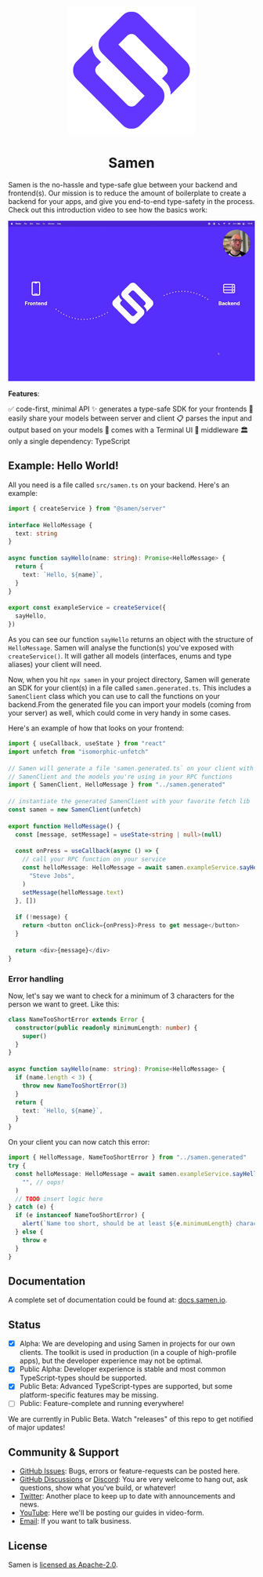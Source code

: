 <div align="center">
  <img src="./doc-assets/logo.png" width="260" />
  <h1>Samen</h1>
</div>

Samen is the no-hassle and type-safe glue between your backend and frontend(s). Our mission is to reduce the amount of boilerplate to create a backend for your apps, and give you end-to-end type-safety in the process. Check out this introduction video to see how the basics work:

[![Introduction video](./doc-assets/thumbnail.jpg)](https://www.youtube.com/watch?v=I13TKes7ylg)

**Features**:

✅ code-first, minimal API
✨ generates a type-safe SDK for your frontends
🚀 easily share your models between server and client
📋 parses the input and output based on your models
🔋 comes with a Terminal UI
🖖 middleware
🏛️ only a single dependency: TypeScript

## Example: Hello World!

All you need is a file called `src/samen.ts` on your backend. Here's an example:

```ts
import { createService } from "@samen/server"

interface HelloMessage {
  text: string
}

async function sayHello(name: string): Promise<HelloMessage> {
  return {
    text: `Hello, ${name}`,
  }
}

export const exampleService = createService({
  sayHello,
})
```

As you can see our function `sayHello` returns an object with the structure of `HelloMessage`. Samen will analyse the function(s) you've exposed with `createService()`. It will gather all models (interfaces, enums and type aliases) your client will need.

Now, when you hit `npx samen` in your project directory, Samen will generate an SDK for your client(s) in a file called `samen.generated.ts`. This includes a `SamenClient` class which you can use to call the functions on your backend.From the generated file you can import your models (coming from your server) as well, which could come in very handy in some cases.

Here's an example of how that looks on your frontend:

```ts
import { useCallback, useState } from "react"
import unfetch from "isomorphic-unfetch"

// Samen will generate a file 'samen.generated.ts` on your client with a
// SamenClient and the models you're using in your RPC functions
import { SamenClient, HelloMessage } from "../samen.generated"

// instantiate the generated SamenClient with your favorite fetch lib
const samen = new SamenClient(unfetch)

export function HelloMessage() {
  const [message, setMessage] = useState<string | null>(null)

  const onPress = useCallback(async () => {
    // call your RPC function on your service
    const helloMessage: HelloMessage = await samen.exampleService.sayHello(
      "Steve Jobs",
    )
    setMessage(helloMessage.text)
  }, [])

  if (!message) {
    return <button onClick={onPress}>Press to get message</button>
  }

  return <div>{message}</div>
}
```

### Error handling

Now, let's say we want to check for a minimum of 3 characters for the person we want to greet. Like this:

```ts
class NameTooShortError extends Error {
  constructor(public readonly minimumLength: number) {
    super()
  }
}

async function sayHello(name: string): Promise<HelloMessage> {
  if (name.length < 3) {
    throw new NameTooShortError(3)
  }
  return {
    text: `Hello, ${name}`,
  }
}
```

On your client you can now catch this error:

```ts
import { HelloMessage, NameTooShortError } from "../samen.generated"
try {
  const helloMessage: HelloMessage = await samen.exampleService.sayHello(
    "", // oops!
  )
  // TODO insert logic here
} catch (e) {
  if (e instanceof NameTooShortError) {
    alert(`Name too short, should be at least ${e.minimumLength} characters`)
  } else {
    throw e
  }
}
```

## Documentation

A complete set of documentation could be found at: [docs.samen.io](https://docs.samen.io/).

## Status

- [x] Alpha: We are developing and using Samen in projects for our own clients. The toolkit is used in production (in a couple of high-profile apps), but the developer experience may not be optimal.
- [x] Public Alpha: Developer experience is stable and most common TypeScript-types should be supported.
- [x] Public Beta: Advanced TypeScript-types are supported, but some platform-specific features may be missing.
- [ ] Public: Feature-complete and running everywhere!

We are currently in Public Beta. Watch "releases" of this repo to get notified of major updates!

## Community & Support

- [GitHub Issues](https://github.com/samen-io/samen/issues): Bugs, errors or feature-requests can be posted here.
- [GitHub Discussions]() or [Discord](https://discord.gg/t97n6wQfkh): You are very welcome to hang out, ask questions, show what you've build, or whatever!
- [Twitter](https://twitter.com/SamenHQ): Another place to keep up to date with announcements and news.
- [YouTube](https://www.youtube.com/channel/UCgHc6KiLud3FAL_Pecb3pnQ): Here we'll be posting our guides in video-form.
- [Email](mailto:hi@samen.io): If you want to talk business.

## License

Samen is [licensed as Apache-2.0](https://www.apache.org/licenses/LICENSE-2.0).
